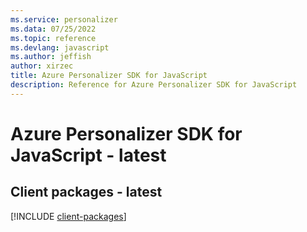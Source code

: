 ```yaml
---
ms.service: personalizer
ms.data: 07/25/2022
ms.topic: reference
ms.devlang: javascript
ms.author: jeffish
author: xirzec
title: Azure Personalizer SDK for JavaScript
description: Reference for Azure Personalizer SDK for JavaScript
---
```

# Azure Personalizer SDK for JavaScript - latest

## Client packages - latest
[!INCLUDE [client-packages](personalizer-client-index.md)]